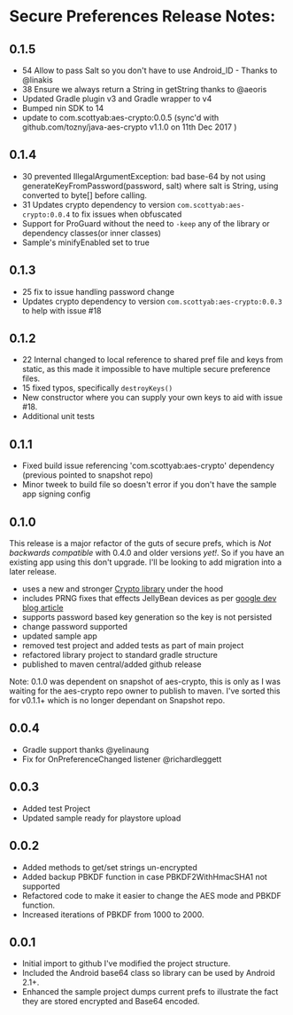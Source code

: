 # Secure Preferences Release Notes: #

## 0.1.5 ##
* 54 Allow to pass Salt so you don't have to use Android_ID - Thanks to @linakis
* 38 Ensure we always return a String in getString thanks to @aeoris    
* Updated Gradle plugin v3 and Gradle wrapper to v4
* Bumped nin SDK to 14 
* update to com.scottyab:aes-crypto:0.0.5 (sync'd with github.com/tozny/java-aes-crypto v1.1.0 on 11th Dec 2017 )

## 0.1.4 ##
* 30 prevented IllegalArgumentException: bad base-64 by not using generateKeyFromPassword(password, salt) where salt is String, using converted to byte[] before calling.
* 31 Updates crypto dependency to version `com.scottyab:aes-crypto:0.0.4` to fix issues when obfuscated
* Support for ProGuard without the need to `-keep` any of the library or dependency classes(or inner classes)
* Sample's minifyEnabled set to true

## 0.1.3 ##
* 25 fix to issue handling password change
* Updates crypto dependency to version `com.scottyab:aes-crypto:0.0.3` to help with issue #18

## 0.1.2 ## 
* 22 Internal changed to local reference to shared pref file and keys from static, as this made it impossible to have multiple secure preference files.
* 15 fixed typos, specifically `destroyKeys()`
* New constructor where you can supply your own keys to aid with issue #18.
* Additional unit tests

## 0.1.1 ## 
* Fixed build issue referencing 'com.scottyab:aes-crypto' dependency (previous pointed to snapshot repo)
* Minor tweek to build file so doesn't error if you don't have the sample app signing config

## 0.1.0 ## 
This release is a major refactor of the guts of secure prefs, which is *Not backwards compatible* with 0.4.0 and older versions _yet!_. So if you have an existing app using this don't upgrade. I'll be looking to add migration into a later release.

* uses a new and stronger [Crypto library](https://github.com/scottyab/java-aes-crypto) under the hood
* includes PRNG fixes that effects JellyBean devices as per [google dev blog article](http://android-developers.blogspot.nl/2013/08/some-securerandom-thoughts.html)
* supports password based key generation so the key is not persisted
* change password supported
* updated sample app
* removed test project and added tests as part of main project
* refactored library project to standard gradle structure
* published to maven central/added github release

Note: 0.1.0 was dependent on snapshot of aes-crypto, this is only as I was waiting for the aes-crypto repo owner to publish to maven. I've sorted this for v0.1.1+ which is no longer dependant on Snapshot repo.

## 0.0.4 ## 
* Gradle support thanks @yelinaung
* Fix for OnPreferenceChanged listener @richardleggett

## 0.0.3 ## 
* Added test Project
* Updated sample ready for playstore upload

## 0.0.2 ## 

* Added methods to get/set strings un-encrypted
* Added backup PBKDF function in case PBKDF2WithHmacSHA1 not supported
* Refactored code to make it easier to change the AES mode and PBKDF function.
* Increased iterations of PBKDF from 1000 to 2000.

## 0.0.1 ## 

* Initial import to github I've modified the project structure.
* Included the Android base64 class so library can be used by Android 2.1+.
* Enhanced the sample project dumps current prefs to illustrate the fact they are stored encrypted and Base64 encoded.